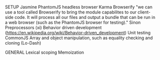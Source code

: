 SETUP
  Jasmine
  PhantomJS headless browser
  Karma
  Browserify
    "we can use a tool called Browserify to bring the module capabilites to our client-side code. It will process all our files and output a bundle that can be run in a web browser (such as the PhantomJS browser for testing)."
  Sinon
  Preprocessors (xi)
  Behavior driven development (https://en.wikipedia.org/wiki/Behavior-driven_development)
  Unit testing
  CommonJS
  Array and object manipulation, such as equality checking and cloning (Lo-Dash)


GENERAL
  Lexical scoping
  Memoization

